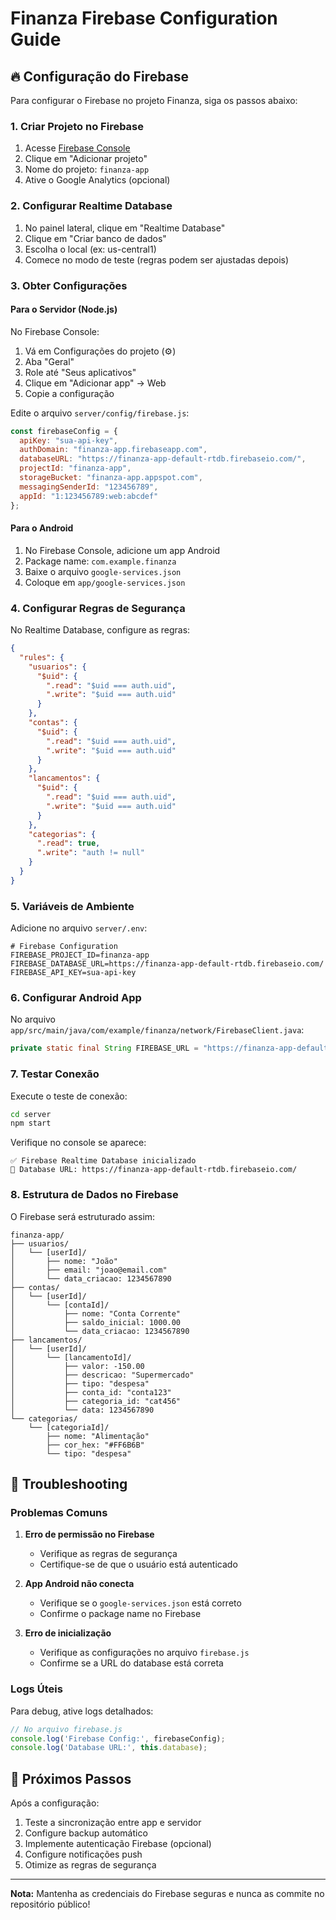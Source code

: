 # Finanza Firebase Configuration Guide

## 🔥 Configuração do Firebase

Para configurar o Firebase no projeto Finanza, siga os passos abaixo:

### 1. Criar Projeto no Firebase

1. Acesse [Firebase Console](https://console.firebase.google.com/)
2. Clique em "Adicionar projeto"
3. Nome do projeto: `finanza-app`
4. Ative o Google Analytics (opcional)

### 2. Configurar Realtime Database

1. No painel lateral, clique em "Realtime Database"
2. Clique em "Criar banco de dados"
3. Escolha o local (ex: us-central1)
4. Comece no modo de teste (regras podem ser ajustadas depois)

### 3. Obter Configurações

#### Para o Servidor (Node.js)

No Firebase Console:
1. Vá em Configurações do projeto (⚙️)
2. Aba "Geral"
3. Role até "Seus aplicativos"
4. Clique em "Adicionar app" → Web
5. Copie a configuração

Edite o arquivo `server/config/firebase.js`:

```javascript
const firebaseConfig = {
  apiKey: "sua-api-key",
  authDomain: "finanza-app.firebaseapp.com",
  databaseURL: "https://finanza-app-default-rtdb.firebaseio.com/",
  projectId: "finanza-app",
  storageBucket: "finanza-app.appspot.com",
  messagingSenderId: "123456789",
  appId: "1:123456789:web:abcdef"
};
```

#### Para o Android

1. No Firebase Console, adicione um app Android
2. Package name: `com.example.finanza`
3. Baixe o arquivo `google-services.json`
4. Coloque em `app/google-services.json`

### 4. Configurar Regras de Segurança

No Realtime Database, configure as regras:

```json
{
  "rules": {
    "usuarios": {
      "$uid": {
        ".read": "$uid === auth.uid",
        ".write": "$uid === auth.uid"
      }
    },
    "contas": {
      "$uid": {
        ".read": "$uid === auth.uid",
        ".write": "$uid === auth.uid"
      }
    },
    "lancamentos": {
      "$uid": {
        ".read": "$uid === auth.uid", 
        ".write": "$uid === auth.uid"
      }
    },
    "categorias": {
      ".read": true,
      ".write": "auth != null"
    }
  }
}
```

### 5. Variáveis de Ambiente

Adicione no arquivo `server/.env`:

```env
# Firebase Configuration
FIREBASE_PROJECT_ID=finanza-app
FIREBASE_DATABASE_URL=https://finanza-app-default-rtdb.firebaseio.com/
FIREBASE_API_KEY=sua-api-key
```

### 6. Configurar Android App

No arquivo `app/src/main/java/com/example/finanza/network/FirebaseClient.java`:

```java
private static final String FIREBASE_URL = "https://finanza-app-default-rtdb.firebaseio.com";
```

### 7. Testar Conexão

Execute o teste de conexão:

```bash
cd server
npm start
```

Verifique no console se aparece:
```
✅ Firebase Realtime Database inicializado
🔗 Database URL: https://finanza-app-default-rtdb.firebaseio.com/
```

### 8. Estrutura de Dados no Firebase

O Firebase será estruturado assim:

```
finanza-app/
├── usuarios/
│   └── [userId]/
│       ├── nome: "João"
│       ├── email: "joao@email.com"
│       └── data_criacao: 1234567890
├── contas/
│   └── [userId]/
│       └── [contaId]/
│           ├── nome: "Conta Corrente"
│           ├── saldo_inicial: 1000.00
│           └── data_criacao: 1234567890
├── lancamentos/
│   └── [userId]/
│       └── [lancamentoId]/
│           ├── valor: -150.00
│           ├── descricao: "Supermercado"
│           ├── tipo: "despesa"
│           ├── conta_id: "conta123"
│           ├── categoria_id: "cat456"
│           └── data: 1234567890
└── categorias/
    └── [categoriaId]/
        ├── nome: "Alimentação"
        ├── cor_hex: "#FF6B6B"
        └── tipo: "despesa"
```

## 🔧 Troubleshooting

### Problemas Comuns

1. **Erro de permissão no Firebase**
   - Verifique as regras de segurança
   - Certifique-se de que o usuário está autenticado

2. **App Android não conecta**
   - Verifique se o `google-services.json` está correto
   - Confirme o package name no Firebase

3. **Erro de inicialização**
   - Verifique as configurações no arquivo `firebase.js`
   - Confirme se a URL do database está correta

### Logs Úteis

Para debug, ative logs detalhados:

```javascript
// No arquivo firebase.js
console.log('Firebase Config:', firebaseConfig);
console.log('Database URL:', this.database);
```

## 🚀 Próximos Passos

Após a configuração:

1. Teste a sincronização entre app e servidor
2. Configure backup automático
3. Implemente autenticação Firebase (opcional)
4. Configure notificações push
5. Otimize as regras de segurança

---

**Nota:** Mantenha as credenciais do Firebase seguras e nunca as commite no repositório público!